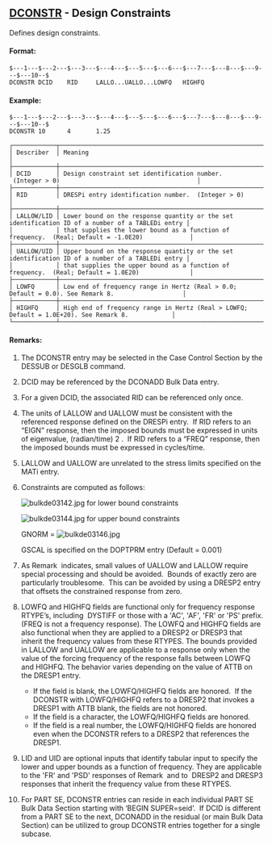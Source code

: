 ## [DCONSTR](https://nexus.hexagon.com/documentationcenter/bundle/MSC_Nastran_2022.4/page/Nastran_Combined_Book/qrg/bulkde/TOC.DCONSTR.xhtml) - Design Constraints

Defines design constraints.

#### Format:

```nastran
$---1---$---2---$---3---$---4---$---5---$---6---$---7---$---8---$---9---$---10--$
DCONSTR DCID    RID     LALLO...UALLO...LOWFQ   HIGHFQ                          
```

#### Example:

```nastran
$---1---$---2---$---3---$---4---$---5---$---6---$---7---$---8---$---9---$---10--$
DCONSTR 10      4       1.25                                                    
```

```text
┌────────────┬──────────────────────────────────────────────────────────────────────────────────────────────────┐
│ Describer  │ Meaning                                                                                          │
├────────────┼──────────────────────────────────────────────────────────────────────────────────────────────────┤
│ DCID       │ Design constraint set identification number.  (Integer > 0)                                      │
├────────────┼──────────────────────────────────────────────────────────────────────────────────────────────────┤
│ RID        │ DRESPi entry identification number.  (Integer > 0)                                               │
├────────────┼──────────────────────────────────────────────────────────────────────────────────────────────────┤
│ LALLOW/LID │ Lower bound on the response quantity or the set identification ID of a number of a TABLEDi entry │
│            │ that supplies the lower bound as a function of frequency.  (Real; Default = -1.0E20)             │
├────────────┼──────────────────────────────────────────────────────────────────────────────────────────────────┤
│ UALLOW/UID │ Upper bound on the response quantity or the set identification ID of a number of a TABLEDi entry │
│            │ that supplies the upper bound as a function of frequency.  (Real; Default = 1.0E20)              │
├────────────┼──────────────────────────────────────────────────────────────────────────────────────────────────┤
│ LOWFQ      │ Low end of frequency range in Hertz (Real > 0.0; Default = 0.0). See Remark 8.                   │
├────────────┼──────────────────────────────────────────────────────────────────────────────────────────────────┤
│ HIGHFQ     │ High end of frequency range in Hertz (Real > LOWFQ; Default = 1.0E+20). See Remark 8.            │
└────────────┴──────────────────────────────────────────────────────────────────────────────────────────────────┘
```

#### Remarks:

1. The DCONSTR entry may be selected in the Case Control Section by the DESSUB or DESGLB command.
2. DCID may be referenced by the DCONADD Bulk Data entry.
3. For a given DCID, the associated RID can be referenced only once.
4. The units of LALLOW and UALLOW must be consistent with the referenced response defined on the DRESPi entry.  If RID refers to an “EIGN” response, then the imposed bounds must be expressed in units of eigenvalue, (radian/time) 2 .  If RID refers to a “FREQ” response, then the imposed bounds must be expressed in cycles/time.
5. LALLOW and UALLOW are unrelated to the stress limits specified on the MATi entry.
6. Constraints are computed as follows:

     ![bulkde03142.jpg](https://help-be.hexagonmi.com/bundle/MSC_Nastran_2022.4/page/Nastran_Combined_Book/qrg/bulkde/../../../assets/bulkde03142.jpg?_LANG=enus)  for lower bound constraints

     ![bulkde03144.jpg](https://help-be.hexagonmi.com/bundle/MSC_Nastran_2022.4/page/Nastran_Combined_Book/qrg/bulkde/../../../assets/bulkde03144.jpg?_LANG=enus)  for upper bound constraints

     GNORM =  ![bulkde03146.jpg](https://help-be.hexagonmi.com/bundle/MSC_Nastran_2022.4/page/Nastran_Combined_Book/qrg/bulkde/../../../assets/bulkde03146.jpg?_LANG=enus)

     GSCAL is specified on the DOPTPRM entry (Default = 0.001)

7. As Remark   indicates, small values of UALLOW and LALLOW require special processing and should be avoided.  Bounds of exactly zero are particularly troublesome.  This can be avoided by using a DRESP2 entry that offsets the constrained response from zero.
8. LOWFQ and HIGHFQ fields are functional only for frequency response RTYPE’s, including  DYSTIFF or those with a 'AC', 'AF', 'FR' or 'PS' prefix. (FREQ is not a frequency response). The LOWFQ and HIGHFQ fields are also functional when they are applied to a DRESP2 or DRESP3 that inherit the frequency values from these RTYPES. The bounds provided in LALLOW and UALLOW are applicable to a response only when the value of the forcing frequency of the response falls between LOWFQ and HIGHFQ. The behavior varies depending on the value of ATTB on the DRESP1 entry.  
     - If the field is blank, the LOWFQ/HIGHFQ fields are honored.  If the DCONSTR with LOWFQ/HIGHFQ refers to a DRESP2 that invokes a DRESP1 with ATTB blank, the fields are not honored.
     - If the field is a character, the LOWFQ/HIGHFQ fields are honored.
     - If the field is a real number, the LOWFQ/HIGHFQ fields are honored even when the DCONSTR refers to a DRESP2 that references the DRESP1.
9. LID and UID are optional inputs that identify tabular input to specify the lower and upper bounds as a function of frequency. They are applicable to the 'FR' and 'PSD' responses of Remark   and to  DRESP2 and DRESP3 responses that inherit the frequency value from these RTYPES.
10. For PART SE, DCONSTR entries can reside in each individual PART SE Bulk Data Section starting with ‘BEGIN SUPER=seid’.  If DCID is different from a PART SE to the next, DCONADD in the residual (or main Bulk Data Section) can be utilized to group DCONSTR entries together for a single subcase.
